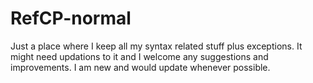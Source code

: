 # RefCP-normal
Just a place where I keep all my syntax related stuff plus exceptions. It might need updations to it and I welcome any suggestions and improvements. I am new and would update whenever possible.
